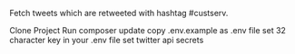 Fetch tweets which are retweeted with hashtag #custserv.

Clone Project
Run composer update
copy .env.example as .env file
set 32 character key in your .env file
set twitter api secrets
